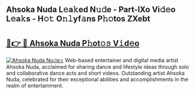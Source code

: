 ## Ahsoka Nuda L𝚎a𝚔ed N𝚞𝚍e - Part-lXo Vi𝚍𝚎o L𝚎a𝚔s - H𝚘𝚝 O𝚗𝚕yf𝚊ns P𝚑𝚘tos ZXebt

# <h2><a href="http://kf7xx6.oniu.top/?m=Ahsoka+Nuda">🔗👉 🔴 Ahsoka Nuda P𝚑ot𝚘𝚜 V𝚒d𝚎o</a></h2>

[![Ahsoka Nuda Nu𝚍e𝚜](https://i.imgur.com/0qMVB7G.gif)](http://kf7xx6.oniu.top/?m=Ahsoka+Nuda)
Web-based entertainer and digital media artist Ahsoka Nuda, acclaimed for sharing dance and lifestyle ideas through solo and collaborative dance acts and short videos. Outstanding artist Ahsoka Nuda, celebrated for their exceptional abilities and accomplishments in the realm of entertainment.  
